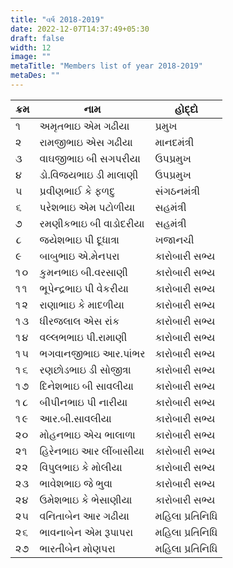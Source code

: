 ```yaml
---
title: "વર્ષ 2018-2019"
date: 2022-12-07T14:37:49+05:30
draft: false
width: 12
image: ""
metaTitle: "Members list of year 2018-2019"
metaDes: ""
---
```


| ક્રમ | નામ | હોદ્દો |
| --- | --- | --- |
| ૧ | અમૃતભાઇ એમ ગઢીયા | પ્રમુખ |
| ૨ | રામજીભાઇ એસ ગઢીયા | માનદમંત્રી |
| ૩ | વાઘજીભાઇ બી સગપરીયા | ઉપપ્રમુખ |
| ૪ | ડો.વિજયભાઇ ડી માલાણી | ઉપપ્રમુખ |
| ૫ | પ્રવીણભાઈ કે ફળદુ | સંગઠનમંત્રી |
| ૬ | પરેશભાઇ એમ પટોળીયા | સહમંત્રી |
| ૭ | રમણીકભાઇ બી વાડોદરીયા | સહમંત્રી |
| ૮ | જયેશભાઇ પી દૂધાત્રા | ખજાનચી |
| ૯ | બાબુભાઇ એ.મેનપરા | કારોબારી સભ્ય |
| ૧૦ | કુમનભાઇ બી.વરસાણી | કારોબારી સભ્ય |
| ૧૧ | ભૂપેન્દ્રભાઇ પી વેકરીયા | કારોબારી સભ્ય |
| ૧૨ | રાણાભાઇ કે માદળીયા | કારોબારી સભ્ય |
| ૧૩ | ધીરજલાલ એસ રાંક | કારોબારી સભ્ય |
| ૧૪ | વલ્લભભાઇ પી.રામાણી | કારોબારી સભ્ય |
| ૧૫ | ભગવાનજીભાઇ આર.પાંભર | કારોબારી સભ્ય |
| ૧૬ | રણછોડભાઇ ડી સોજીત્રા | કારોબારી સભ્ય |
| ૧૭ | દિનેશભાઇ બી સાવલીયા | કારોબારી સભ્ય |
| ૧૮ | બીપીનભાઇ પી નારીયા | કારોબારી સભ્ય |
| ૧૯ | આર.બી.સાવલીયા | કારોબારી સભ્ય |
| ૨૦ | મોહનભાઇ એચ ભાલાળા | કારોબારી સભ્ય |
| ૨૧ | હિરેનભાઇ આર લીંબાસીયા | કારોબારી સભ્ય |
| ૨૨ | વિપુલભાઇ કે મોલીયા | કારોબારી સભ્ય |
| ૨૩ | ભાવેશભાઇ જે ભુવા | કારોબારી સભ્ય |
| ૨૪ | ઉમેશભાઇ કે ભેસાણીયા | કારોબારી સભ્ય |
| ૨૫ | વનિતાબેન આર ગઢીયા | મહિલા પ્રતિનિધિ |
| ૨૬ | ભાવનાબેન એમ રૂપાપરા | મહિલા પ્રતિનિધિ |
| ૨૭ | ભારતીબેન મોણપરા | મહિલા પ્રતિનિધિ |
